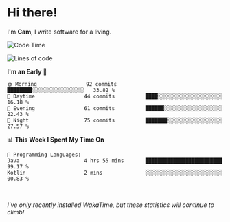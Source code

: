 # Hi there!
I'm **Cam**, I write software for a living.

<!--START_SECTION:waka-->
![Code Time](http://img.shields.io/badge/Code%20Time-167%20hrs%2052%20mins-blue)

![Lines of code](https://img.shields.io/badge/From%20Hello%20World%20I%27ve%20Written-51.7%20thousand%20lines%20of%20code-blue)

**I'm an Early 🐤** 

```text
🌞 Morning                92 commits          ████████░░░░░░░░░░░░░░░░░   33.82 % 
🌆 Daytime                44 commits          ████░░░░░░░░░░░░░░░░░░░░░   16.18 % 
🌃 Evening                61 commits          ██████░░░░░░░░░░░░░░░░░░░   22.43 % 
🌙 Night                  75 commits          ███████░░░░░░░░░░░░░░░░░░   27.57 % 
```


📊 **This Week I Spent My Time On** 

```text
💬 Programming Languages: 
Java                     4 hrs 55 mins       █████████████████████████   99.17 % 
Kotlin                   2 mins              ░░░░░░░░░░░░░░░░░░░░░░░░░   00.83 % 
```


<!--END_SECTION:waka-->

<br>

_I've only recently installed WakaTime, but these statistics will continue to climb!_
